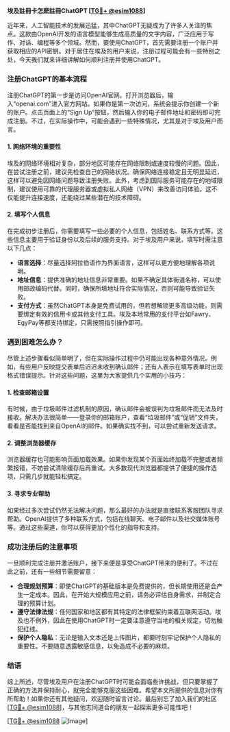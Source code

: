 **埃及註冊卡怎麽註冊ChatGPT [[TG💪+ @esim1088](https://t.me/s/esim1088)]**

近年来，人工智能技术的发展迅猛，其中ChatGPT无疑成为了许多人关注的焦点。这款由OpenAI开发的语言模型能够生成高质量的文字内容，广泛应用于写作、对话、编程等多个领域。然而，要使用ChatGPT，首先需要注册一个账户并获取相应的API密钥。对于居住在埃及的用户来说，注册过程可能会有一些特别之处，今天我们就来详细讲解如何顺利注册并使用ChatGPT。

### 注册ChatGPT的基本流程

注册ChatGPT的第一步是访问OpenAI官网。打开浏览器后，输入“openai.com”进入官方网站。如果你是第一次访问，系统会提示你创建一个新的账户。点击页面上的“Sign Up”按钮，然后输入你的电子邮件地址和密码即可完成注册。不过，在实际操作中，可能会遇到一些特殊情况，尤其是对于埃及用户而言。

#### 1. 网络环境的重要性

埃及的网络环境相对复杂，部分地区可能存在网络限制或速度较慢的问题。因此，在尝试注册之前，建议先检查自己的网络状况。确保网络连接稳定且无明显延迟，这样可以避免因网络问题导致注册失败。此外，考虑到国际服务可能存在的地域限制，建议使用可靠的代理服务器或虚拟私人网络（VPN）来改善访问体验。这不仅能提升连接速度，还能绕过某些潜在的技术障碍。

#### 2. 填写个人信息

在完成初步注册后，你需要填写一些必要的个人信息，包括姓名、联系方式等。这些信息主要用于验证身份以及后续的服务支持。对于埃及用户来说，填写时需注意以下几点：

- **语言选择**：尽量选择阿拉伯语作为界面语言，这样可以更方便地理解各项说明。
- **地址信息**：提供准确的地址信息非常重要。如果不确定具体街道名称，可以使用邮政编码代替。同时，确保所填地址符合实际情况，否则可能导致验证失败。
- **支付方式**：虽然ChatGPT本身是免费试用的，但若想解锁更多高级功能，则需要绑定有效的信用卡或其他支付工具。埃及本地常用的支付平台如Fawry、EgyPay等都支持绑定，只需按照指引操作即可。

### 遇到困难怎么办？

尽管上述步骤看似简单明了，但在实际操作过程中仍可能出现各种意外情况。例如，有些用户反映提交表单后迟迟未收到确认邮件；还有人表示在填写表单时出现格式错误提示。针对这些问题，这里为大家提供几个实用的小技巧：

#### 1. 检查邮箱设置

有时候，由于垃圾邮件过滤机制的原因，确认邮件会被误判为垃圾邮件而无法及时接收。解决办法很简单——登录你的邮箱账户，查看“垃圾邮件”或“促销”文件夹，看看是否能找到来自OpenAI的邮件。如果确实找不到，可以尝试重新发送请求。

#### 2. 调整浏览器缓存

浏览器缓存也可能影响页面加载效果。如果你发现某个页面始终加载不完整或者频繁报错，不妨尝试清除缓存后再重试。大多数现代浏览器都提供了便捷的操作选项，只需几步就能轻松搞定。

#### 3. 寻求专业帮助

如果经过多次尝试仍然无法解决问题，那么最好的办法就是直接联系客服团队寻求帮助。OpenAI提供了多种联系方式，包括在线聊天、电子邮件以及社交媒体账号等。通过这些渠道，你可以获得更加个性化的指导和支持。

### 成功注册后的注意事项

一旦顺利完成注册并激活账户，接下来便是享受ChatGPT带来的便利了。不过在此之前，还有一些细节需要留意：

- **合理规划预算**：即使ChatGPT的基础版本是免费提供的，但长期使用还是会产生一定成本。因此，在开始大规模应用之前，请务必评估自身需求，并制定合理的预算计划。
- **遵守法律法规**：任何国家和地区都有其特定的法律框架约束着互联网活动。埃及也不例外，因此在使用ChatGPT时一定要注意遵守当地的相关规定，切勿触犯红线。
- **保护个人隐私**：无论是输入文本还是上传图片，都要时刻牢记保护个人隐私的重要性。不要随意透露敏感信息，以免造成不必要的麻烦。

### 结语

综上所述，尽管埃及用户在注册ChatGPT时可能会面临些许挑战，但只要掌握了正确的方法并保持耐心，就完全能够克服这些困难。希望本文所提供的信息对你有所帮助！如果你还有其他疑问，欢迎随时留言讨论。最后别忘了加入我们的社区[[TG💪+ @esim1088](https://t.me/s/esim1088)]，与其他志同道合的朋友一起探索更多可能性吧！

[[TG💪+ @esim1088](https://t.me/s/esim1088) ![Image](https://i.postimg.cc/4NQfJmqS/Snipaste-2025-05-13-00-14-12.png)]